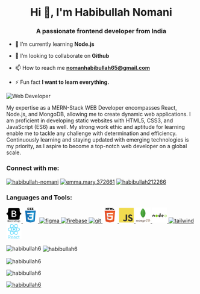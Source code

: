 <h1 align="center">Hi 👋, I'm Habibullah Nomani</h1>

<h3 align="center">A passionate frontend developer from India</h3>

- 🌱 I’m currently learning **Node.js**

- 👯 I’m looking to collaborate on **Github**

- 📫 How to reach me **nomanhabibullah65@gmail.com**

- ⚡ Fun fact **I want to learn everything.**

![Web Developer](https://i.ibb.co/vz03Pgw/Habibullah-nomain.jpg)

My expertise as a MERN-Stack WEB Developer encompasses React, Node.js, and MongoDB, allowing me to create dynamic web applications. I am proficient in developing static websites with HTML5, CSS3, and JavaScript (ES6) as well. My strong work ethic and aptitude for learning enable me to tackle any challenge with determination and efficiency. Continuously learning and staying updated with emerging technologies is my priority, as I aspire to become a top-notch web developer on a global scale.



<h3 align="left">Connect with me:</h3>
<p align="left">
<a href="https://linkedin.com/in/habibullah-nomani" target="blank"><img align="center" src="https://raw.githubusercontent.com/rahuldkjain/github-profile-readme-generator/master/src/images/icons/Social/linked-in-alt.svg" alt="habibullah-nomani" height="30" width="40" /></a>
<a href="https://fb.com/emma.mary.372661" target="blank"><img align="center" src="https://raw.githubusercontent.com/rahuldkjain/github-profile-readme-generator/master/src/images/icons/Social/facebook.svg" alt="emma.mary.372661" height="30" width="40" /></a>
<a href="https://instagram.com/habibullah212266" target="blank"><img align="center" src="https://raw.githubusercontent.com/rahuldkjain/github-profile-readme-generator/master/src/images/icons/Social/instagram.svg" alt="habibullah212266" height="30" width="40" /></a>
</p>

<h3 align="left">Languages and Tools:</h3>
<p align="left"> <a href="https://getbootstrap.com" target="_blank" rel="noreferrer"> <img src="https://raw.githubusercontent.com/devicons/devicon/master/icons/bootstrap/bootstrap-plain-wordmark.svg" alt="bootstrap" width="40" height="40"/> </a> <a href="https://www.w3schools.com/css/" target="_blank" rel="noreferrer"> <img src="https://raw.githubusercontent.com/devicons/devicon/master/icons/css3/css3-original-wordmark.svg" alt="css3" width="40" height="40"/> </a> <a href="https://www.figma.com/" target="_blank" rel="noreferrer"> <img src="https://www.vectorlogo.zone/logos/figma/figma-icon.svg" alt="figma" width="40" height="40"/> </a> <a href="https://firebase.google.com/" target="_blank" rel="noreferrer"> <img src="https://www.vectorlogo.zone/logos/firebase/firebase-icon.svg" alt="firebase" width="40" height="40"/> </a> <a href="https://git-scm.com/" target="_blank" rel="noreferrer"> <img src="https://www.vectorlogo.zone/logos/git-scm/git-scm-icon.svg" alt="git" width="40" height="40"/> </a> <a href="https://www.w3.org/html/" target="_blank" rel="noreferrer"> <img src="https://raw.githubusercontent.com/devicons/devicon/master/icons/html5/html5-original-wordmark.svg" alt="html5" width="40" height="40"/> </a> <a href="https://developer.mozilla.org/en-US/docs/Web/JavaScript" target="_blank" rel="noreferrer"> <img src="https://raw.githubusercontent.com/devicons/devicon/master/icons/javascript/javascript-original.svg" alt="javascript" width="40" height="40"/> </a> <a href="https://www.mongodb.com/" target="_blank" rel="noreferrer"> <img src="https://raw.githubusercontent.com/devicons/devicon/master/icons/mongodb/mongodb-original-wordmark.svg" alt="mongodb" width="40" height="40"/> </a> <a href="https://nodejs.org" target="_blank" rel="noreferrer"> <img src="https://raw.githubusercontent.com/devicons/devicon/master/icons/nodejs/nodejs-original-wordmark.svg" alt="nodejs" width="40" height="40"/> </a> <a href="https://tailwindcss.com/" target="_blank" rel="noreferrer"> <img src="https://www.vectorlogo.zone/logos/tailwindcss/tailwindcss-icon.svg" alt="tailwind" width="40" height="40"/> </a>
 <a href="https://reactjs.org/" target="_blank" rel="noreferrer"> <img src="https://raw.githubusercontent.com/devicons/devicon/master/icons/react/react-original-wordmark.svg" alt="react" width="40" height="40"/> </a> 
</p>

<p><img align="left" src="https://github-readme-stats.vercel.app/api/top-langs?username=habibullah6&show_icons=true&locale=en&layout=compact" alt="habibullah6" /></p>

<p>&nbsp;<img align="center" src="https://github-readme-stats.vercel.app/api?username=habibullah6&show_icons=true&locale=en" alt="habibullah6" /></p>

<p><img align="center" src="https://github-readme-streak-stats.herokuapp.com/?user=habibullah6&" alt="habibullah6" /></p>

<p align="left"> <img src="https://komarev.com/ghpvc/?username=habibullah6&label=Profile%20views&color=0e75b6&style=flat" alt="habibullah6" /> </p>

<p align="left"> <a href="https://github.com/ryo-ma/github-profile-trophy"><img src="https://github-profile-trophy.vercel.app/?username=habibullah6" alt="habibullah6" /></a> </p>

<p align="left"> <a href="https://twitter.com/" target="blank"><img src="https://img.shields.io/twitter/follow/?logo=twitter&style=for-the-badge" alt="" /></a> </p>
 


